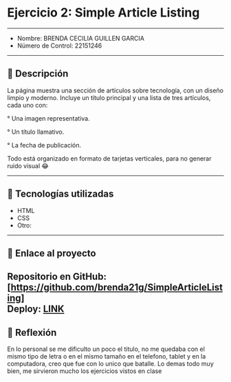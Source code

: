 # Ejercicio 2: Simple Article Listing

---

- Nombre: BRENDA CECILIA GUILLEN GARCIA
- Número de Control: 22151246

---

## 📌 Descripción
La página muestra una sección de artículos sobre tecnología, con un diseño limpio y moderno. Incluye un título principal y una lista de tres artículos, cada uno con:

° Una imagen representativa.

° Un título llamativo.

° La fecha de publicación.

Todo está organizado en formato de tarjetas verticales, para no generar ruido visual 😂

---

## 🚀 Tecnologías utilizadas
- HTML  
- CSS  
- Otro: 

---

## 🔗 Enlace al proyecto
Repositorio en GitHub: [https://github.com/brenda21g/SimpleArticleListing]  
Deploy: [LINK]()
---

## 📝 Reflexión
En lo personal se me dificulto un poco el titulo, no me quedaba con el mismo tipo de letra o en el mismo tamaño en el telefono, tablet y en la computadora, creo que fue con lo unico que batalle. Lo demas todo muy bien, me sirvieron mucho los ejercicios vistos en clase 

